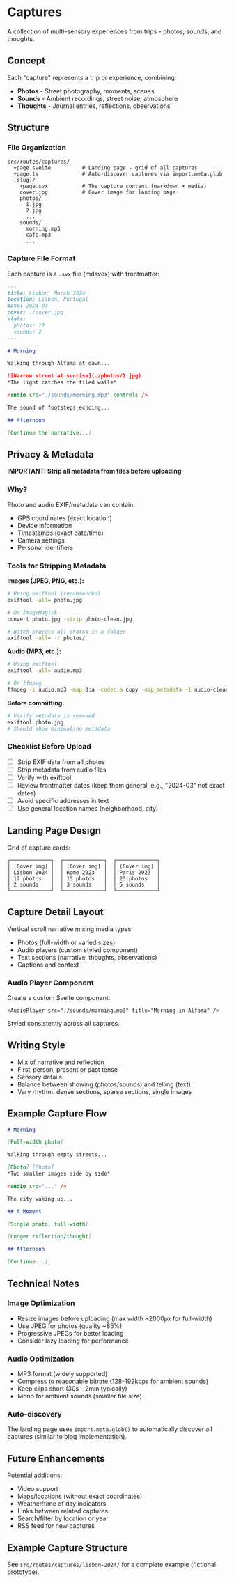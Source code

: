 # Captures

A collection of multi-sensory experiences from trips - photos, sounds, and thoughts.

## Concept

Each "capture" represents a trip or experience, combining:

- **Photos** - Street photography, moments, scenes
- **Sounds** - Ambient recordings, street noise, atmosphere
- **Thoughts** - Journal entries, reflections, observations

## Structure

### File Organization

```
src/routes/captures/
  +page.svelte          # Landing page - grid of all captures
  +page.ts              # Auto-discover captures via import.meta.glob
  [slug]/
    +page.svx           # The capture content (markdown + media)
    cover.jpg           # Cover image for landing page
    photos/
      1.jpg
      2.jpg
      ...
    sounds/
      morning.mp3
      cafe.mp3
      ...
```

### Capture File Format

Each capture is a `.svx` file (mdsvex) with frontmatter:

```markdown
---
title: Lisbon, March 2024
location: Lisbon, Portugal
date: 2024-03
cover: ./cover.jpg
stats:
  photos: 12
  sounds: 2
---

# Morning

Walking through Alfama at dawn...

![Narrow street at sunrise](./photos/1.jpg)
*The light catches the tiled walls*

<audio src="./sounds/morning.mp3" controls />

The sound of footsteps echoing...

## Afternoon

[Continue the narrative...]
```

## Privacy & Metadata

**IMPORTANT: Strip all metadata from files before uploading**

### Why?

Photo and audio EXIF/metadata can contain:

- GPS coordinates (exact location)
- Device information
- Timestamps (exact date/time)
- Camera settings
- Personal identifiers

### Tools for Stripping Metadata

**Images (JPEG, PNG, etc.):**

```bash
# Using exiftool (recommended)
exiftool -all= photo.jpg

# Or ImageMagick
convert photo.jpg -strip photo-clean.jpg

# Batch process all photos in a folder
exiftool -all= -r photos/
```

**Audio (MP3, etc.):**

```bash
# Using exiftool
exiftool -all= audio.mp3

# Or ffmpeg
ffmpeg -i audio.mp3 -map 0:a -codec:a copy -map_metadata -1 audio-clean.mp3
```

**Before committing:**

```bash
# Verify metadata is removed
exiftool photo.jpg
# Should show minimal/no metadata
```

### Checklist Before Upload

- [ ] Strip EXIF data from all photos
- [ ] Strip metadata from audio files
- [ ] Verify with exiftool
- [ ] Review frontmatter dates (keep them general, e.g., "2024-03" not exact dates)
- [ ] Avoid specific addresses in text
- [ ] Use general location names (neighborhood, city)

## Landing Page Design

Grid of capture cards:

```
┌─────────────┐  ┌─────────────┐  ┌─────────────┐
│ [Cover img] │  │ [Cover img] │  │ [Cover img] │
│ Lisbon 2024 │  │ Rome 2023   │  │ Paris 2023  │
│ 12 photos   │  │ 15 photos   │  │ 23 photos   │
│ 2 sounds    │  │ 3 sounds    │  │ 5 sounds    │
└─────────────┘  └─────────────┘  └─────────────┘
```

## Capture Detail Layout

Vertical scroll narrative mixing media types:

- Photos (full-width or varied sizes)
- Audio players (custom styled component)
- Text sections (narrative, thoughts, observations)
- Captions and context

### Audio Player Component

Create a custom Svelte component:

```svelte
<AudioPlayer src="./sounds/morning.mp3" title="Morning in Alfama" />
```

Styled consistently across all captures.

## Writing Style

- Mix of narrative and reflection
- First-person, present or past tense
- Sensory details
- Balance between showing (photos/sounds) and telling (text)
- Vary rhythm: dense sections, sparse sections, single images

## Example Capture Flow

```markdown
# Morning

[Full-width photo]

Walking through empty streets...

[Photo] [Photo]
*Two smaller images side by side*

<audio src="..." />

The city waking up...

## A Moment

[Single photo, full-width]

[Longer reflection/thought]

## Afternoon

[Continue...]
```

## Technical Notes

### Image Optimization

- Resize images before uploading (max width ~2000px for full-width)
- Use JPEG for photos (quality ~85%)
- Progressive JPEGs for better loading
- Consider lazy loading for performance

### Audio Optimization

- MP3 format (widely supported)
- Compress to reasonable bitrate (128-192kbps for ambient sounds)
- Keep clips short (30s - 2min typically)
- Mono for ambient sounds (smaller file size)

### Auto-discovery

The landing page uses `import.meta.glob()` to automatically discover all captures (similar to blog implementation).

## Future Enhancements

Potential additions:

- Video support
- Maps/locations (without exact coordinates)
- Weather/time of day indicators
- Links between related captures
- Search/filter by location or year
- RSS feed for new captures

## Example Capture Structure

See `src/routes/captures/lisbon-2024/` for a complete example (fictional prototype).
